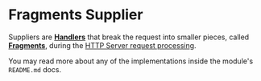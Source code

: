 # Fragments Supplier
Suppliers are [**Handlers**](https://github.com/Knotx/knotx-server-http/tree/master/api#routing-handlers)
that break the request into smaller pieces, called [**Fragments**](https://github.com/Knotx/knotx-fragments/tree/master/handler/api#knotx-fragment-api),
during the [HTTP Server request processing](https://github.com/Knotx/knotx-server-http#how-does-it-work).

You may read more about any of the implementations inside the module's `README.md` docs.